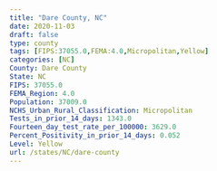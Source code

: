 ```yaml
---
title: "Dare County, NC"
date: 2020-11-03
draft: false
type: county
tags: [FIPS:37055.0,FEMA:4.0,Micropolitan,Yellow]
categories: [NC]
County: Dare County
State: NC
FIPS: 37055.0
FEMA_Region: 4.0
Population: 37009.0
NCHS_Urban_Rural_Classification: Micropolitan
Tests_in_prior_14_days: 1343.0
Fourteen_day_test_rate_per_100000: 3629.0
Percent_Positivity_in_prior_14_days: 0.052
Level: Yellow
url: /states/NC/dare-county
---
```



